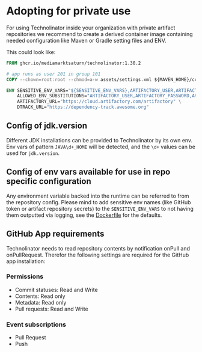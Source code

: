 # Adopting for private use

For using Technolinator inside your organization with private artifact repositories we recommend to create a derived container image containing needed configuration like Maven or Gradle setting files and ENV.

This could look like:

```dockerfile
FROM ghcr.io/mediamarktsaturn/technolinator:1.30.2

# app runs as user 201 in group 101
COPY --chown=root:root --chmod=a-w assets/settings.xml ${MAVEN_HOME}/conf/settings.xml

ENV SENSITIVE_ENV_VARS="${SENSITIVE_ENV_VARS},ARTIFACTORY_USER,ARTIFACTORY_PASSWORD" \
    ALLOWED_ENV_SUBSTITUTIONS="ARTIFACTORY_USER,ARTIFACTORY_PASSWORD,ARTIFACTORY_URL" \
    ARTIFACTORY_URL="https://cloud.artifactory.com/artifactory" \
    DTRACK_URL="https://dependency-track.awesome.org"
```

## Config of jdk.version

Different JDK installations can be provided to Technolinator by its own env.
Env vars of pattern `JAVA\d+_HOME` will be detected, and the `\d+` values can be used for `jdk.version`.

## Config of env vars available for use in repo specific configuration

Any environment variable backed into the runtime can be referred to from the repository config.
Please mind to add sensitive env names (like GitHub token or artifact repository secrets) to the `SENSITIVE_ENV_VARS` to not having them outputted via logging, see the [Dockerfile](src/main/docker/Dockerfile) for the defaults.

## GitHub App requirements

Technolinator needs to read repository contents by notification onPull and onPullRequest.
Therefor the following settings are required for the GitHub app installation:

### Permissions

* Commit statuses: Read and Write
* Contents: Read only
* Metadata: Read only
* Pull requests: Read and Write

### Event subscriptions

* Pull Request
* Push

